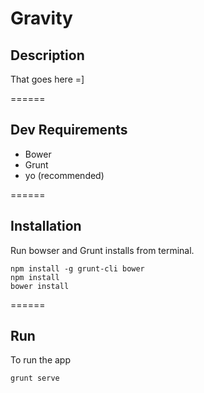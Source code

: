 # Gravity

## Description

That goes here =]

======

## Dev Requirements

* Bower
* Grunt
* yo (recommended)

======

## Installation

Run bowser and Grunt installs from terminal.

    npm install -g grunt-cli bower
    npm install
    bower install

======

## Run

To run the app

    grunt serve